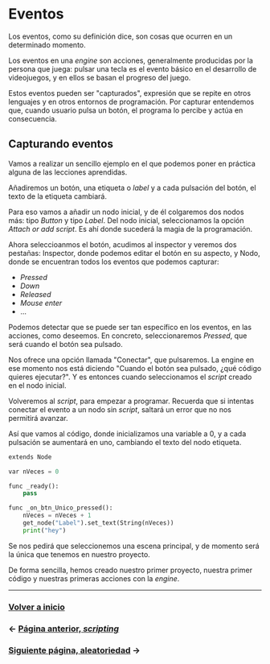 # Eventos

Los eventos, como su definición dice, son cosas que ocurren en un determinado momento.

Los eventos en una _engine_ son acciones, generalmente producidas por la persona que juega: pulsar una tecla es el evento básico en el desarrollo de videojuegos, y en ellos se basan el progreso del juego.

Estos eventos pueden ser "capturados", expresión que se repite en otros lenguajes y en otros entornos de programación. Por capturar entendemos que, cuando usuario pulsa un botón, el programa lo percibe y actúa en consecuencia.

## Capturando eventos

Vamos a realizar un sencillo ejemplo en el que podemos poner en práctica alguna de las lecciones aprendidas.

Añadiremos un botón, una etiqueta o _label_ y a cada pulsación del botón, el texto de la etiqueta cambiará.

Para eso vamos a añadir un nodo inicial, y de él colgaremos dos nodos más: tipo _Button_ y tipo _Label_. Del nodo inicial, seleccionamos la opción _Attach or add script_. Es ahí donde sucederá la magia de la programación.

Ahora seleccioanmos el botón, acudimos al inspector y veremos dos pestañas: Inspector, donde podemos editar el botón en su aspecto, y Nodo, donde se encuentran todos los eventos que podemos capturar:

* _Pressed_
* _Down_
* _Released_
* _Mouse enter_
* ...

Podemos detectar que se puede ser tan específico en los eventos, en las acciones, como deseemos. En concreto, seleccionaremos _Pressed_, que será cuando el botón sea pulsado.

Nos ofrece una opción llamada "Conectar", que pulsaremos. La engine en ese momento nos está diciendo "Cuando el botón sea pulsado, ¿qué código quieres ejecutar?". Y es entonces cuando seleccionamos el _script_ creado en el nodo inicial.

Volveremos al _script_, para empezar a programar. Recuerda que si intentas conectar el evento a un nodo sin _script_, saltará un error que no nos permitirá avanzar.

Así que vamos al código, donde inicializamos una variable a 0, y a cada pulsación se aumentará en uno, cambiando el texto del nodo etiqueta.

```py
extends Node

var nVeces = 0

func _ready():
    pass

func _on_btn_Unico_pressed():
    nVeces = nVeces + 1
    get_node("Label").set_text(String(nVeces))
    print("hey")
```

Se nos pedirá que seleccionemos una escena principal, y de momento será la única que tenemos en nuestro proyecto.

De forma sencilla, hemos creado nuestro primer proyecto, nuestra primer código y nuestras primeras acciones con la _engine_.

---

### [Volver a inicio](../README.md)

### ← [Página anterior, _scripting_](scripts.md)

### [Siguiente página, aleatoriedad](random.md) →